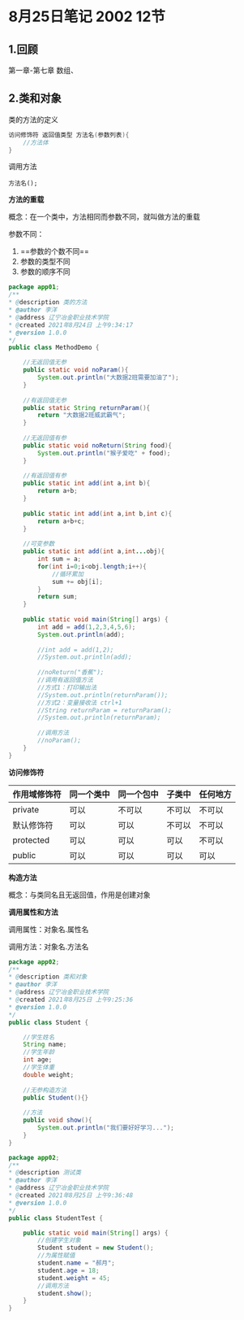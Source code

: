 # 8月25日笔记 2002 12节

## 1.回顾

第一章-第七章 数组、

## 2.类和对象

类的方法的定义

```java
访问修饰符 返回值类型 方法名(参数列表){
    //方法体
}
```

调用方法

```
方法名();
```

**方法的重载**

概念：在一个类中，方法相同而参数不同，就叫做方法的重载

参数不同：

1. ==参数的个数不同==
2. 参数的类型不同
3. 参数的顺序不同

```java
package app01;
/** 
* @description 类的方法
* @author 李洋 
* @address 辽宁冶金职业技术学院
* @created 2021年8月24日 上午9:34:17
* @version 1.0.0
*/
public class MethodDemo {

	//无返回值无参
	public static void noParam(){
		System.out.println("大数据2班需要加油了");
	}
	
	//有返回值无参
	public static String returnParam(){
		return "大数据2班威武霸气";
	}
	
	//无返回值有参
	public static void noReturn(String food){
		System.out.println("猴子爱吃" + food);
	}
	
	//有返回值有参
	public static int add(int a,int b){
		return a+b;
	}
	
	public static int add(int a,int b,int c){
		return a+b+c;
	}
	
	//可变参数
	public static int add(int a,int...obj){
		int sum = a;
		for(int i=0;i<obj.length;i++){
			//循环累加
			sum += obj[i];
		}
		return sum;
	}
	
	public static void main(String[] args) {
		int add = add(1,2,3,4,5,6);
		System.out.println(add);
		
		//int add = add(1,2);
		//System.out.println(add);
		
		//noReturn("香蕉");
		//调用有返回值方法
		//方式1：打印输出法
		//System.out.println(returnParam());
		//方式2：变量接收法 ctrl+1
		//String returnParam = returnParam();
		//System.out.println(returnParam);
		
		//调用方法
		//noParam();
	}
}
```

**访问修饰符**

| 作用域修饰符 | 同一个类中 | 同一个包中 | 子类中 | 任何地方 |
| ------------ | ---------- | ---------- | ------ | -------- |
| private      | 可以       | 不可以     | 不可以 | 不可以   |
| 默认修饰符   | 可以       | 可以       | 不可以 | 不可以   |
| protected    | 可以       | 可以       | 可以   | 不可以   |
| public       | 可以       | 可以       | 可以   | 可以     |

**构造方法**

概念：与类同名且无返回值，作用是创建对象

**调用属性和方法**

调用属性：对象名.属性名

调用方法：对象名.方法名

```java
package app02;
/** 
* @description 类和对象
* @author 李洋 
* @address 辽宁冶金职业技术学院
* @created 2021年8月25日 上午9:25:36
* @version 1.0.0
*/
public class Student {

	//学生姓名
	String name;
	//学生年龄
	int age;
	//学生体重
	double weight;
	
	//无参构造方法
	public Student(){}
	
	//方法
	public void show(){
		System.out.println("我们要好好学习...");
	}
}
```

```JAVA
package app02;
/** 
* @description 测试类
* @author 李洋 
* @address 辽宁冶金职业技术学院
* @created 2021年8月25日 上午9:36:48
* @version 1.0.0
*/
public class StudentTest {

	public static void main(String[] args) {
		//创建学生对象
		Student student = new Student();
		//为属性赋值
		student.name = "郝月";
		student.age = 18;
		student.weight = 45;
		//调用方法
		student.show();
	}
}
```

